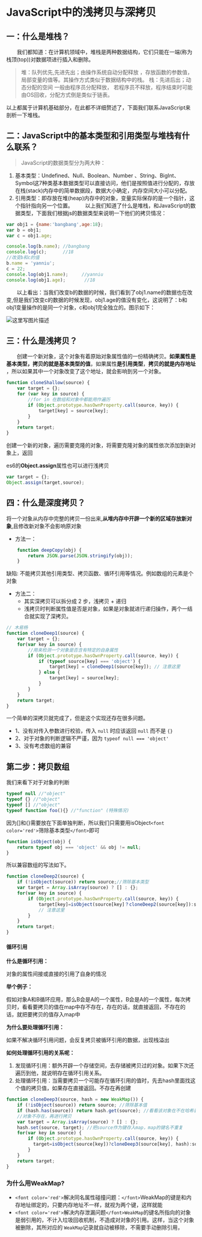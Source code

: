 # JavaScript中的浅拷贝与深拷贝

## 一：什么是堆栈？

  我们都知道：在计算机领域中，堆栈是两种数据结构，它们只能在一端(称为栈顶(top))对数据项进行插入和删除。

> 堆：队列优先,先进先出；由操作系统自动分配释放 ，存放函数的参数值，局部变量的值等。其操作方式类似于数据结构中的栈。
> 栈：先进后出；动态分配的空间 一般由程序员分配释放， 若程序员不释放，程序结束时可能由OS回收，分配方式倒是类似于链表。

以上都属于计算机基础部分，在此都不详细赘述了，下面我们联系JavaScript来剖析一下堆栈。

## 二：JavaScript中的基本类型和引用类型与堆栈有什么联系？

> JavaScript的数据类型分为两大种：

1. 基本类型：Undefined、Null、Boolean、Number 、String、BigInt、Symbol这7种类基本数据类型可以直接访问，他们是按照值进行分配的，存放在栈(stack)内存中的简单数据段，数据大小确定，内存空间大小可以分配。
2. 引用类型：即存放在堆(heap)内存中的对象，变量实际保存的是一个指针，这个指针指向另一个位置。
     以上我们知道了什么是堆栈，和JavaScript的数据类型，下面我们根据js的数据类型来说明一下他们的拷贝情况：

```js
var obj1 = {name:'bangbang',age:18};
var b = obj1;
var c = obj1.age;

console.log(b.name); //bangbang
console.log(c);      //18
//改变b和c的值
b.name = 'yanniu';
c = 22;
console.log(obj1.name);     //yanniu
console.log(obj1.age);       //18
```

  以上看出：当我们改变b的数据的时候，我们看到了obj1.name的数据也在改变,但是我们改变c的数据的时候发现，obj1.age的值没有变化，这说明了：b和obj1变量操作的是同一个对象，c和obj1完全独立的。图示如下：

![这里写图片描述](https://img-blog.csdn.net/20161022234725144)

## 三：什么是浅拷贝？

  创建一个新对象，这个对象有着原始对象属性值的一份精确拷贝。**如果属性是基本类型，拷贝的就是基本类型的值**，如果属性**是引用类型**，**拷贝的就是内存地址** ，所以如果其中一个对象改变了这个地址，就会影响到另一个对象。

```js
function cloneShallow(source) {
    var target = {};
    for (var key in source) {
     	//for in 在数组和对象中都能用作遍历
        if (Object.prototype.hasOwnProperty.call(source, key)) {
            target[key] = source[key];
        }
    }
    return target;
}
```

创建一个新的对象，遍历需要克隆的对象，将需要克隆对象的属性依次添加到新对象上，返回

es6的**Object.assign**属性也可以进行浅拷贝

```javascript
var target = {};
Object.assign(target,source);
```

## 四：什么是深度拷贝？

将一个对象从内存中完整的拷贝一份出来,**从堆内存中开辟一个新的区域存放新对象**,且修改新对象不会影响原对象

- 方法一：

```js
    function deepCopy(obj) {
        return JSON.parse(JSON.stringify(obj));
    }
```

缺陷: 不能拷贝其他引用类型、拷贝函数、循环引用等情况。例如数组的元素是个对象

- 方法二：
  - 其实深拷贝可以拆分成 2 步，浅拷贝 + 递归
  - 浅拷贝时判断属性值是否是对象，如果是对象就进行递归操作，两个一结合就实现了深拷贝。

```js
// 木易杨
function cloneDeep1(source) {
    var target = {};
    for(var key in source) {
        //用来检测一个对象是否含有特定的自身属性
        if (Object.prototype.hasOwnProperty.call(source, key)) {
            if (typeof source[key] === 'object') {
                target[key] = cloneDeep1(source[key]); // 注意这里
            } else {
                target[key] = source[key];
            }
        }
    }
    return target;
}
```

一个简单的深拷贝就完成了，但是这个实现还存在很多问题。

- 1、没有对传入参数进行校验，传入 `null` 时应该返回 `null` 而不是 `{}`
- 2、对于对象的判断逻辑不严谨，因为 `typeof null === 'object'`
- 3、没有考虑数组的兼容

## 第二步：拷贝数组

我们来看下对于对象的判断

```js
typeof null //"object"
typeof {} //"object"
typeof [] //"object"
typeof function foo(){} //"function" (特殊情况)
```

因为[]和{}需要放在下面单独判断，所以我们只需要用isObject`<font color='red'>`筛除基本类型`</font>`即可

```js
function isObject(obj) {
	return typeof obj === 'object' && obj != null;
}
```

所以兼容数组的写法如下。

```js
function cloneDeep2(source) {
    if (!isObject(source)) return source;//筛除基本类型
    var target = Array.isArray(source) ? [] : {};
    for(var key in source) {
        if (Object.prototype.hasOwnProperty.call(source, key)) {
            target[key]=isObject(source[key]？cloneDeep2(source[key]):source[key]；
			// 注意这里   
        }
    }
    return target;
}
```

#### 循环引用

**什么是循环引用：**

对象的属性间接或直接的引用了自身的情况

**举个例子：**

假如对象A和B循环应用，那么B会是A的一个属性，B会是A的一个属性，每次拷贝时，看看要拷贝的值在map中存不存在，存在的话，就直接返回，不存在的话，就把要拷贝的值存入map中

**为什么要处理循环引用：**

如果不解决循环引用问题，会反复拷贝被循环引用的数据，出现栈溢出

**如何处理循环引用的关系呢：**

1. 发现循环引用：额外开辟一个存储空间，去存储被拷贝过的对象。如果下次还遍历到他，就说明存在循环引用关系。
2. 处理循环引用：当需要拷贝一个可能存在循环引用的值时，先去hash里面找这个值的拷贝值，如果存在直接返回。不存在再创建

```js
function cloneDeep3(source, hash = new WeakMap()) {
    if (!isObject(source)) return source; //筛除基本值
    if (hash.has(source)) return hash.get(source); //看看该对象在不在哈希表中，在表中直接取值返回即可
    //对象不存在，再进行拷贝
    var target = Array.isArray(source) ? [] : {};
    hash.set(source, target); //把source作为键存入map，map的键名不重复
    for(var key in source) {
        if (Object.prototype.hasOwnProperty.call(source, key)) {
          target=isObject(source[key])?cloneDeep3(source[key], hash):source[key];
        }
    }
    return target;
}
```

### 为什么用WeakMap?

- `<font color='red'>`解决同名属性碰撞问题：`</font>`WeakMap的键是和内存地址绑定的，只要内存地址不一样，就视为两个键，这样就能
- `<font color='red'>`解决内存泄漏问题`</font>WeakMap`的键名所指向的对象是弱引用的，不计入垃圾回收机制，不造成对对象的引用。这样，当这个对象被删除，其所对应的 `WeakMap`记录就自动被移除，不需要手动删除引用，
